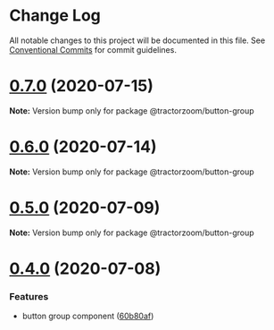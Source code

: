 # Change Log

All notable changes to this project will be documented in this file.
See [Conventional Commits](https://conventionalcommits.org) for commit guidelines.

# [0.7.0](https://github.com/TractorZoom/component-library/compare/v0.6.0...v0.7.0) (2020-07-15)

**Note:** Version bump only for package @tractorzoom/button-group





# [0.6.0](https://github.com/TractorZoom/component-library/compare/v0.5.0...v0.6.0) (2020-07-14)

**Note:** Version bump only for package @tractorzoom/button-group





# [0.5.0](https://github.com/TractorZoom/component-library/compare/v0.4.1...v0.5.0) (2020-07-09)

**Note:** Version bump only for package @tractorzoom/button-group





# [0.4.0](https://github.com/TractorZoom/component-library/compare/v0.3.0...v0.4.0) (2020-07-08)


### Features

* button group component ([60b80af](https://github.com/TractorZoom/component-library/commit/60b80afa661cd08300a597b6830ca927c225474e))
